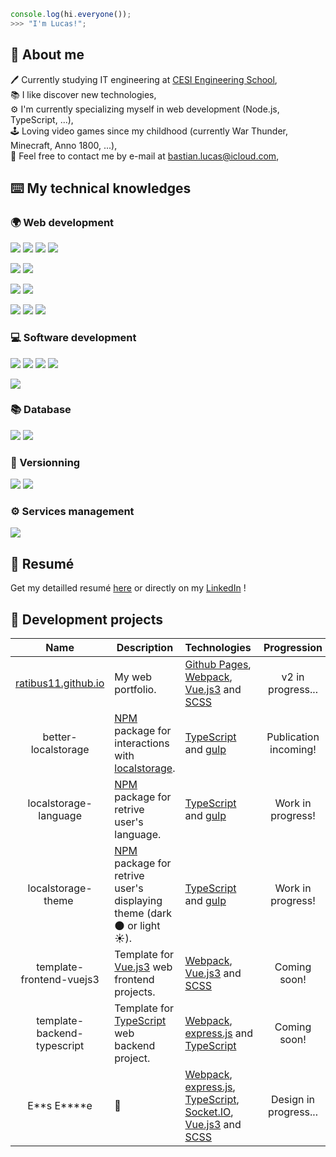 ```js
console.log(hi.everyone());
>>> "I'm Lucas!";
```

## :man: About me

:pen: Currently studying IT engineering at [CESI Engineering School](https://cesi.fr),\
:books: I like discover new technologies,\
:gear: I'm currently specializing myself in web development (Node.js, TypeScript, ...),\
:joystick: Loving video games since my childhood (currently War Thunder, Minecraft, Anno 1800, ...),\
:email: Feel free to contact me by e-mail at [bastian.lucas@icloud.com](mailto:Lucas%20Bastian<bastian.lucas@icloud.com>),

## :keyboard: My technical knowledges

### :earth_africa: Web development

![](https://img.shields.io/badge/HTML5-D96A3A?style=for-the-badge)
![](https://img.shields.io/badge/CSS3-3465E1?style=for-the-badge)
![](https://img.shields.io/badge/JavaScript-ECD74E?style=for-the-badge)
![](https://img.shields.io/badge/PHP-7378A9?style=for-the-badge)

![](https://img.shields.io/badge/SCSS-BA6A92?style=for-the-badge)
![](https://img.shields.io/badge/TypeScript-4074BA?style=for-the-badge)

![](https://img.shields.io/badge/Node.js-62964C?style=for-the-badge)
![](https://img.shields.io/badge/Webpack-99CDF3?style=for-the-badge)

![](https://img.shields.io/badge/Vue.js-61AF83?style=for-the-badge)
![](https://img.shields.io/badge/Laravel-E4412F?style=for-the-badge)
![](https://img.shields.io/badge/Bootstrap-612BE4?style=for-the-badge)

### :computer: Software development

![](https://img.shields.io/badge/Python-F0D062?style=for-the-badge)
![](https://img.shields.io/badge/C++-17427A?style=for-the-badge)
![](https://img.shields.io/badge/C%23-3F8B2A?style=for-the-badge)
![](https://img.shields.io/badge/.NET-4A36CC?style=for-the-badge)

![](https://img.shields.io/badge/Arduino-3F9095?style=for-the-badge)

### :books: Database

![](https://img.shields.io/badge/MySql-255D82?style=for-the-badge)
![](https://img.shields.io/badge/MongoDB-6BAD4F?style=for-the-badge)

### :memo: Versionning

![](https://img.shields.io/badge/Github-1C1F23?style=for-the-badge)
![](https://img.shields.io/badge/Gitlab-E8A044?style=for-the-badge)

### :gear: Services management

![](https://img.shields.io/badge/Docker-3B7AA6?style=for-the-badge)

## :pencil: Resumé

Get my detailled resumé [here](https://github.com/Ratibus11/Ratibus11/blob/main/RESUME.md) or directly on my [LinkedIn](https://linkedin.com/in/lucas-bastian) !

## :hammer: Development projects

|                        Name                        | Description                                                                                                                                    | Technologies                                                                                                                                                                                                         |      Progression      |                                License                                |
| :------------------------------------------------: | ---------------------------------------------------------------------------------------------------------------------------------------------- | -------------------------------------------------------------------------------------------------------------------------------------------------------------------------------------------------------------------- | :-------------------: | :-------------------------------------------------------------------: |
| [ratibus11.github.io](https://ratibus11.github.io) | My web portfolio.                                                                                                                              | [Github Pages](https://pages.github.com/), [Webpack](https://webpack.js.org/), [Vue.js3](https://vuejs.org/) and [SCSS](https://sass-lang.com/)                                                                      |   v2 in progress...   | [CC BY-NC-ND 4.0](https://creativecommons.org/licenses/by-nc-nd/4.0/) |
|                better-localstorage                 | [NPM](https://www.npmjs.com/) package for interactions with [localstorage](https://developer.mozilla.org/fr/docs/Web/API/Window/localStorage). | [TypeScript](https://www.typescriptlang.org/) and [gulp](https://gulpjs.com/)                                                                                                                                        | Publication incoming! |            [MIT](https://choosealicense.com/licenses/mit/)            |
|               localstorage-language                | [NPM](https://www.npmjs.com/) package for retrive user's language.                                                                             | [TypeScript](https://www.typescriptlang.org/) and [gulp](https://gulpjs.com/)                                                                                                                                        |   Work in progress!   |            [MIT](https://choosealicense.com/licenses/mit/)            |
|                localstorage-theme                  | [NPM](https://www.npmjs.com/) package for retrive user's displaying theme (dark :new_moon: or light :sunny:).                                  | [TypeScript](https://www.typescriptlang.org/) and [gulp](https://gulpjs.com/)                                                                                                                                        |   Work in progress!   |            [MIT](https://choosealicense.com/licenses/mit/)            |
|              template-frontend-vuejs3              | Template for [Vue.js3](https://vuejs.org/) web frontend projects.                                                                              | [Webpack](https://webpack.js.org/), [Vue.js3](https://vuejs.org/) and [SCSS](https://sass-lang.com/)                                                                                                                 |     Coming soon!      |            [MIT](https://choosealicense.com/licenses/mit/)            |
|            template-backend-typescript             | Template for [TypeScript](https://www.typescriptlang) web backend project.                                                                     | [Webpack](https://webpack.js.org/), [express.js](http://expressjs.com/) and [TypeScript](https://www.typescriptlang)                                                                                                 |     Coming soon!      |            [MIT](https://choosealicense.com/licenses/mit/)            |
|                   E**s E\*\***e                    | :thinking:                                                                                                                                     | [Webpack](https://webpack.js.org/), [express.js](http://expressjs.com/), [TypeScript](https://www.typescriptlang), [Socket.IO](https://socket.io/), [Vue.js3](https://vuejs.org/) and [SCSS](https://sass-lang.com/) | Design in progress... |                            Private project                            |

